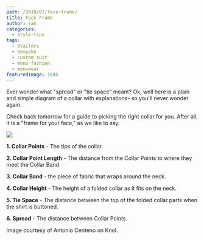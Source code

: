 ```yaml
---
path: /2010/07/face-frame/
title: Face Frame
author: sam
categories: 
  - style-tips
tags: 
  - 9tailors
  - bespoke
  - custom suit
  - mens fashion
  - menswear
featuredImage: 1845
---
```

Ever wonder what "spread" or "tie space" meant? Ok, well here is a plain and simple diagram of a collar with explanations- so you'll never wonder again.

Check back tomorrow for a guide to picking the right collar for you. After all, it is a "frame for your face," as we like to say.

[![](http://knol.google.com/k/-/-/27cl1pj4s2ovi/lvls02/labled-collar.jpg)](http://knol.google.com/k/-/-/27cl1pj4s2ovi/lvls02/labled-collar.jpg)  

**1\. Collar Points** \- The tips of the collar.

**2\. Collar Point Length** - The distance from the Collar Points to where they meet the Collar Band.

**3\. Collar Band** - the piece of fabric that wraps around the neck.

**4\. Collar Height** - The height of a folded collar as it fits on the neck.

**5\. Tie Space** - The distance between the top of the folded collar parts when the shirt is buttoned.

**6\. Spread** - The distance between Collar Points.

Image courtesy of Antonio Centeno on Knol.